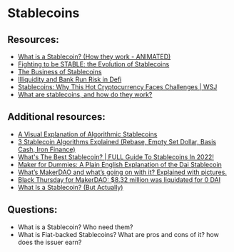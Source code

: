 # Stablecoins

## Resources:

* [What is a Stablecoin? (How they work - ANIMATED)](https://www.youtube.com/watch?v=pGzfexGmuVw)
* [Fighting to be STABLE: the Evolution of Stablecoins](https://medium.com/dragonfly-research/fighting-to-be-stable-the-evolution-of-stablecoins-aca81fb432f9)
* [The Business of Stablecoins](https://medium.com/blockchain-capital-blog/business-models-behind-stablecoins-cae801533798)
* [Illiquidity and Bank Run Risk in Defi](https://medium.com/alethio/overlooked-risk-illiquidity-and-bank-runs-on-compound-finance-5d6fc3922d0d)
* [Stablecoins: Why This Hot Cryptocurrency Faces Challenges | WSJ](https://www.youtube.com/watch?v=GEvxWQmloLw)
* [What are stablecoins, and how do they work?](https://www.youtube.com/watch?v=fdPmjHtQ5aM)


## Additional resources:
* [A Visual Explanation of Algorithmic Stablecoins](https://medium.com/dragonfly-research/a-visual-explanation-of-algorithmic-stablecoins-9a0c1f0f51a0)
* [3 Stablecoin Algorithms Explained (Rebase, Empty Set Dollar, Basis Cash, Iron Finance)](https://www.youtube.com/watch?v=S7-rfvpEpJs)
* [What's The Best Stablecoin? | FULL Guide To Stablecoins In 2022!](https://www.youtube.com/watch?v=pfIq8aRNVZc)
* [Maker for Dummies: A Plain English Explanation of the Dai Stablecoin](https://medium.com/cryptolinks/maker-for-dummies-a-plain-english-explanation-of-the-dai-stablecoin-e4481d79b90)
* [What’s MakerDAO and what’s going on with it? Explained with pictures.](https://hackernoon.com/whats-makerdao-and-what-s-going-on-with-it-explained-with-pictures-f7ebf774e9c2)
* [Black Thursday for MakerDAO: $8.32 million was liquidated for 0 DAI](https://medium.com/@whiterabbit_hq/black-thursday-for-makerdao-8-32-million-was-liquidated-for-0-dai-36b83cac56b6)
* [What Is a Stablecoin? (But Actually)](https://patrickalphac.medium.com/what-is-a-stablecoin-but-actually-186b81e545cd)


## Questions:

* What is a Stablecoin? Who need them?
* What is Fiat-backed Stablecoins? What are pros and cons of it? how does the issuer earn?


